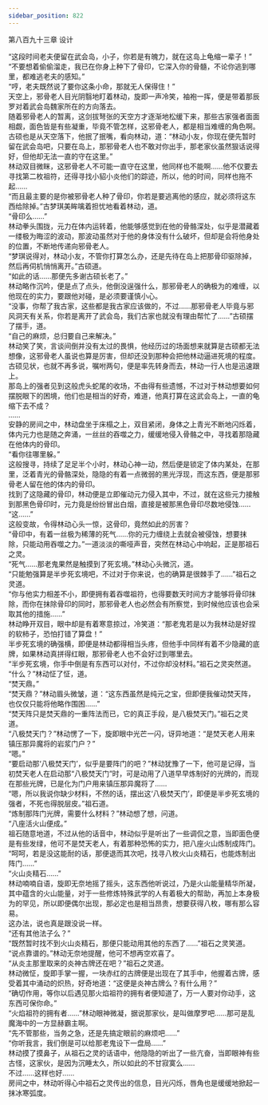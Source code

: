 ```yaml
---
sidebar_position: 822
---
```

 第八百九十三章 设计


“这段时间老夫便留在武会岛，小子，你若是有魄力，就在这岛上龟缩一辈子！”  
“不要想着偷偷溜走，我已在你身上种下了骨印，它深入你的骨髓，不论你逃到哪里，都难逃老夫的感知。”  
“哼，老夫既然说了要你这条小命，那就无人保得住！”  
天空上，邪骨老人目光阴翳地盯着林动，旋即一声冷笑，袖袍一挥，便是带着那辰罗对着武会岛魏家所在的方向落去。  
随着邪骨老人的暂离，这剑拔弩张的天空方才逐渐地松缓下来，那些古家强者面面相觑，面色皆是有些凝重，毕竟不管怎样，这邪骨老人，都是相当难缠的角色啊。  
古硕也是从天空落下，他抿了抿嘴，看向林动，道：“林动小友，你现在便先暂时留在武会岛吧，只要在岛上，那邪骨老人也不敢对你出手，那老家伙虽然狠话说得好，但他却无法一直的守在这里。”  
林动双目微眯，这邪骨老人不可能一直守在这里，他同样也不能啊……他不仅要去寻找第二枚祖符，还得寻找小貂小炎他们的踪迹，所以，他的时间，同样也拖不起……  
“而且最主要的是你被邪骨老人种了骨印，你若是要逃离他的感应，就必须将这东西给除掉。”古梦琪美眸噙着担忧地看着林动，道。  
“骨印么……”  
林动拳头围拢，元力在体内运转着，他能够感觉到在他的骨骼深处，似乎是潜藏着一缕极为晦涩的波动，那波动虽然对于他的身体没有什么破坏，但却是会将他身处的位置，不断地传递向邪骨老人。  
“梦琪说得对，林动小友，不管你打算怎么办，还是先待在岛上把那骨印驱除掉，然后再伺机悄悄离开。”古硕道。  
“如此的话……那便先多谢古硕长老了。”  
林动略作沉吟，便是点了点头，他倒没逞强什么，那邪骨老人的确极为的难缠，以他现在的实力，要跟他对碰，是必须要谨慎小心。  
“没事，你帮了我古家，这些都是我古家应该做的，不过……那邪骨老人毕竟与邪风洞天有关系，你若是离开了武会岛，我们古家也就没有理由帮忙了……”古硕摆了摆手，道。  
“自己的麻烦，总归要自己来解决。”  
林动笑了笑，言谈间倒并没有太过的畏惧，他经历过的场面想来就算是古硕都无法想像，这邪骨老人虽说也算是厉害，但却还没到那种会把他林动逼进死境的程度。  
古硕见状，也就不再多说，嘱咐两句，便是率先转身而去，林动一行人也是迅速跟上。  
那岛上的强者见到这般虎头蛇尾的收场，不由得有些遗憾，不过对于林动想要如何摆脱眼下的困境，他们也是相当的好奇，难道，他真打算在这武会岛上，一直的龟缩下去不成？  
……  
安静的房间之中，林动盘坐于床榻之上，双目紧闭，身体之上青光不断地闪烁着，体内元力也是随之奔涌，一丝丝的吞噬之力，缓缓地侵入骨骼之中，寻找着那隐藏在他体内的骨印。  
“看你往哪里躲。”  
这般搜寻，持续了足足半个小时，林动心神一动，然后便是锁定了体内某处，在那里，泛着青光的骨骼深处，隐隐的有着一点微弱的黑光浮现，而这东西，便是那邪骨老人留在他的体内的骨印。  
找到了这隐藏的骨印，林动便是立即催动元力侵入其中，不过，就在这些元力接触到那黑色骨印时，元力竟是纷纷冒出白烟，直接是被那黑色骨印尽数地侵蚀……  
“这……”  
这般变故，令得林动心头一惊，这骨印，竟然如此的厉害？  
“骨印中，有着一丝极为稀薄的死气……你的元力缠绕上去就会被侵蚀，想要抹除，只能动用吞噬之力。”一道淡淡的嘶哑声音，突然在林动心中响起，正是那祖石之灵。  
“死气……那老鬼果然是触摸到了死玄境。”林动心头微沉，道。  
“只能勉强算是半步死玄境吧，不过对于你来说，也的确算是很棘手了……”祖石之灵道。  
“你与他实力相差不小，即便拥有着吞噬祖符，也得要数天时间方才能够将骨印抹除，而你在抹除骨印的同时，那邪骨老人也必然会有所察觉，到时候他应该也会采取其他的措施……”  
林动睁开双目，眼中却是有着寒意掠过，冷笑道：“那老鬼若是以为我林动是好捏的软柿子，恐怕打错了算盘！”  
半步死玄境的确强横，即便是林动都得相当头疼，但他手中同样有着不少隐藏的底牌，如果林动真拼得红眼，那邪骨老人也不会好过到哪里去。  
“半步死玄境，你手中倒是有东西可以对付，不过你却没材料。”祖石之灵突然道。  
“什么？”林动怔了怔，道。  
“焚天鼎。”  
“焚天鼎？”林动眉头微皱，道：“这东西虽然是纯元之宝，但即便我催动焚天阵，也仅仅只能将他略作围困……”  
“焚天阵只是焚天鼎的一重阵法而已，它的真正手段，是八极焚天门。”祖石之灵道。  
“八极焚天门？”林动愣了一下，旋即眼中光芒一闪，讶异地道：“是焚天老人用来镇压那异魔将的岩浆门户？”  
“嗯。”  
“要启动那‘八极焚天门’，似乎是要阵门的吧？”林动犹豫了一下，他可是记得，当初焚天老人在启动那“八极焚天门”时，可是动用了八道早早炼制好的光牌的，而现在那些光牌，已是化为门户用来镇压那异魔将了……  
“嗯，所以我说你缺少材料，不然的话，摆出这‘八极焚天门’，即便是半步死玄境的强者，不死也得脱层皮。”祖石道。  
“炼制那阵门光牌，需要什么材料？”林动想了想，问道。  
“八座活火山便成。”  
祖石随意地道，不过从他的话音中，林动似乎是听出了一些调侃之意，当即面色便是有些发绿，他可不是焚天老人，有着那种恐怖的实力，把八座火山炼制成阵门。  
“呵呵，若是没这能耐的话，那便退而其次吧，找寻八枚火山炎精石，也能炼制出阵门……”  
“火山炎精石……”  
林动喃喃自语，旋即无奈地摇了摇头，这东西他听说过，乃是火山能量精华所凝，其中蕴含的火山能量，对于一些修炼特殊武学的人有着极大的帮助，再加上本身极为的罕见，所以即便偶尔出现，那必定也是相当昂贵，想要获得八枚，哪有那么容易。  
这办法，说也真是跟没说一样。  
“还有其他法子么？”  
“既然暂时找不到火山炎精石，那便只能动用其他的东西了……”祖石之灵笑道。  
“说点靠谱的。”林动无奈地提醒，他可不想再空欢喜了。  
“从炎主那里取来的炎神古牌还在吧？”祖石之灵道。  
林动微怔，旋即手掌一握，一块赤红的古牌便是出现在了其手中，他握着古牌，感受着其中涌动的炽热，好奇地道：“这便是炎神古牌么？有什么用？”  
“确切作用，等你以后遇见那火焰祖符的拥有者便知道了，万一人要对你动手，这东西可保你命。”  
“火焰祖符的拥有者……”林动眼神微凝，据说那家伙，是叫做摩罗吧……那可是乱魔海中的一方显赫霸主啊。  
“先不管那些，当务之急，还是先搞定眼前的麻烦吧……”  
“你听我言，我们倒是可以给那老鬼设下一盘局……”  
林动摸了摸鼻子，从祖石之灵的话语中，他隐隐的听出了一些亢奋，当即眼神有些古怪，这家伙，是因为沉睡太久，所以如此的不甘寂寞么……  
不过……这样也好……  
房间之中，林动听得心中祖石之灵传出的信息，目光闪烁，唇角也是缓缓地掀起一抹冰寒弧度。  
  
  
